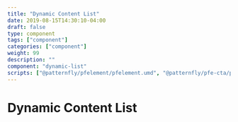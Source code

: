 ```yaml
---
title: "Dynamic Content List"
date: 2019-08-15T14:30:10-04:00
draft: false
type: component
tags: ["component"]
categories: ["component"]
weight: 99
description: ""
component: "dynamic-list"
scripts: ["@patternfly/pfelement/pfelement.umd", "@patternfly/pfe-cta/pfe-cta.umd","@patternfly/pfe-band/pfe-band.umd", "@patternfly/pfe-card/pfe-card.umd"]
---
```


# Dynamic Content List
